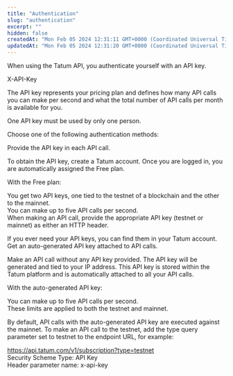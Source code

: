 ```yaml
---
title: "Authentication"
slug: "authentication"
excerpt: ""
hidden: false
createdAt: "Mon Feb 05 2024 12:31:11 GMT+0000 (Coordinated Universal Time)"
updatedAt: "Mon Feb 05 2024 12:31:20 GMT+0000 (Coordinated Universal Time)"
---
```

When using the Tatum API, you authenticate yourself with an API key.

X-API-Key

The API key represents your pricing plan and defines how many API calls you can make per second and what the total number of API calls per month is available for you.

One API key must be used by only one person.

Choose one of the following authentication methods:

Provide the API key in each API call.

To obtain the API key, create a Tatum account. Once you are logged in, you are automatically assigned the Free plan.

With the Free plan:

You get two API keys, one tied to the testnet of a blockchain and the other to the mainnet.  
You can make up to five API calls per second.  
When making an API call, provide the appropriate API key (testnet or mainnet) as either an HTTP header.

If you ever need your API keys, you can find them in your Tatum account.  
Get an auto-generated API key attached to API calls.

Make an API call without any API key provided. The API key will be generated and tied to your IP address. This API key is stored within the Tatum platform and is automatically attached to all your API calls.

With the auto-generated API key:

You can make up to five API calls per second.  
These limits are applied to both the testnet and mainnet.

By default, API calls with the auto-generated API key are executed against the mainnet. To make an API call to the testnet, add the type query parameter set to testnet to the endpoint URL, for example:

<https://api.tatum.com/v1/subscription?type=testnet>  
Security Scheme Type: API Key  
Header parameter name: x-api-key
